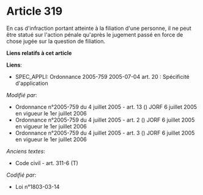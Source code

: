 # Article 319

En cas d'infraction portant atteinte à la filiation d'une personne, il ne peut être statué sur l'action pénale qu'après le
jugement passé en force de chose jugée sur la question de filiation.

**Liens relatifs à cet article**

**Liens**:

  - SPEC_APPLI: Ordonnance 2005-759 2005-07-04 art. 20 : Spécificité d'application

_Modifié par_:

  - Ordonnance n°2005-759 du 4 juillet 2005 - art. 13 () JORF 6 juillet 2005 en vigueur le 1er juillet 2006
  - Ordonnance n°2005-759 du 4 juillet 2005 - art. 2 () JORF 6 juillet 2005 en vigueur le 1er juillet 2006
  - Ordonnance n°2005-759 du 4 juillet 2005 - art. 3 () JORF 6 juillet 2005 en vigueur le 1er juillet 2006

_Anciens textes_:

  - Code civil - art. 311-6 (T)

_Codifié par_:

  - Loi n°1803-03-14
